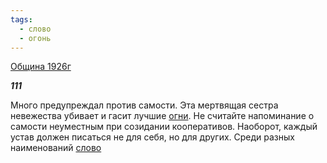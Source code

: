 ```yaml
---
tags:
  - слово
  - огонь
---
```

[Община 1926г](https://127.0.0.1:4002/agni/1926)

___111___

Много предупреждал против самости. Эта мертвящая сестра невежества убивает и гасит лучшие [огни](../../../tags/#огонь). Не считайте напоминание о самости неуместным при созидании кооперативов. Наоборот, каждый устав должен писаться не для себя, но для других. Среди разных наименований [слово](../../../tags/#слово) 